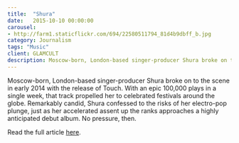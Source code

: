 ```yaml
---
title:  "Shura"
date:   2015-10-10 00:00:00
carousel:
- http://farm1.staticflickr.com/694/22580511794_81d4b9dbff_b.jpg
category: Journalism
tags: "Music"
client: GLAMCULT
description: Moscow-born, London-based singer-producer Shura broke on to the scene in early 2014 with the release of Touch. With an epic 100,000 plays in a single week, that track propelled her to celebrated ...
---
```

Moscow-born, London-based singer-producer Shura broke on to the scene in early 2014 with the release of Touch. With an epic 100,000 plays in a single week, that track propelled her to celebrated festivals around the globe. Remarkably candid, Shura confessed to the risks of her electro-pop plunge, just as her accelerated assent up the ranks approaches a highly anticipated debut album. No pressure, then.

Read the full article [here](http://issuu.com/glamcult/docs/gc_editie_115_2015_56p_lowres_page/31?e=0).



